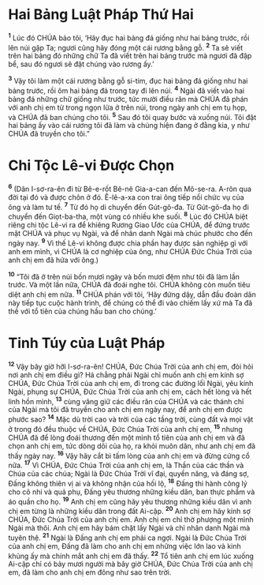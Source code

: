 

# Hai Bảng Luật Pháp Thứ Hai
<sup><b>1</b></sup> Lúc đó CHÚA bảo tôi, ‘Hãy đục hai bảng đá giống như hai bảng trước, rồi lên núi gặp Ta; ngươi cũng hãy đóng một cái rương bằng gỗ. <sup><b>2</b></sup> Ta sẽ viết trên hai bảng đó những chữ Ta đã viết trên hai bảng trước mà ngươi đã đập bể, sau đó ngươi sẽ đặt chúng vào rương ấy.’

<sup><b>3</b></sup> Vậy tôi làm một cái rương bằng gỗ si-tim, đục hai bảng đá giống như hai bảng trước, rồi ôm hai bảng đá trong tay đi lên núi. <sup><b>4</b></sup> Ngài đã viết vào hai bảng đá những chữ giống như trước, tức mười điều răn mà CHÚA đã phán với anh chị em từ trong ngọn lửa ở trên núi, trong ngày anh chị em tụ họp, và CHÚA đã ban chúng cho tôi. <sup><b>5</b></sup> Sau đó tôi quay bước và xuống núi. Tôi đặt hai bảng ấy vào cái rương tôi đã làm và chúng hiện đang ở đằng kia, y như CHÚA đã truyền cho tôi.”

# Chi Tộc Lê-vi Được Chọn
<sup><b>6</b></sup> (Dân I-sơ-ra-ên đi từ Bê-e-rốt Bê-nê Gia-a-can đến Mô-se-ra. A-rôn qua đời tại đó và được chôn ở đó. Ê-lê-a-xa con trai ông tiếp nối chức vụ của ông và làm tư tế. <sup><b>7</b></sup> Từ đó họ di chuyển đến Gút-gô-đa. Từ Gút-gô-đa họ đi chuyển đến Giọt-ba-tha, một vùng có nhiều khe suối. <sup><b>8</b></sup> Lúc đó CHÚA biệt riêng chi tộc Lê-vi ra để khiêng Rương Giao Ước của CHÚA, để đứng trước mặt CHÚA và phục vụ Ngài, và để nhân danh Ngài mà chúc phước cho đến ngày nay. <sup><b>9</b></sup> Vì thế Lê-vi không được chia phần hay được sản nghiệp gì với anh em mình, vì CHÚA là cơ nghiệp của ông, như CHÚA Đức Chúa Trời của anh chị em đã hứa với ông.)

<sup><b>10</b></sup> “Tôi đã ở trên núi bốn mươi ngày và bốn mươi đêm như tôi đã làm lần trước. Và một lần nữa, CHÚA đã đoái nghe tôi. CHÚA không còn muốn tiêu diệt anh chị em nữa. <sup><b>11</b></sup> CHÚA phán với tôi, ‘Hãy đứng dậy, dẫn đầu đoàn dân này tiếp tục cuộc hành trình, để chúng có thể đi vào chiếm lấy xứ mà Ta đã thề với tổ tiên của chúng hầu ban cho chúng.’

# Tinh Túy của Luật Pháp
<sup><b>12</b></sup> Vậy bây giờ hỡi I-sơ-ra-ên! CHÚA, Đức Chúa Trời của anh chị em, đòi hỏi nơi anh chị em điều gì? Há chẳng phải Ngài chỉ muốn anh chị em kính sợ CHÚA, Đức Chúa Trời của anh chị em, đi trong các đường lối Ngài, yêu kính Ngài, phụng sự CHÚA, Đức Chúa Trời của anh chị em, cách hết lòng và hết linh hồn mình, <sup><b>13</b></sup> cùng vâng giữ các điều răn của CHÚA và các thánh chỉ của Ngài mà tôi đã truyền cho anh chị em ngày nay, để anh chị em được phước sao? <sup><b>14</b></sup> Mặc dù trời cao và trời của các tầng trời, cùng đất và mọi vật ở trong đó đều thuộc về CHÚA, Đức Chúa Trời của anh chị em, <sup><b>15</b></sup> nhưng CHÚA đã để lòng đoái thương đến một mình tổ tiên của anh chị em và đã chọn anh chị em, tức dòng dõi của họ, ra khỏi muôn dân, như anh chị em đã thấy ngày nay. <sup><b>16</b></sup> Vậy hãy cắt bì tấm lòng của anh chị em và đừng cứng cổ nữa. <sup><b>17</b></sup> Vì CHÚA, Đức Chúa Trời của anh chị em, là Thần của các thần và Chúa của các chúa; Ngài là Đức Chúa Trời vĩ đại, quyền năng, và đáng sợ, Đấng không thiên vị ai và không nhận của hối lộ, <sup><b>18</b></sup> Đấng thi hành công lý cho cô nhi và quả phụ, Đấng yêu thương những kiều dân, ban thực phẩm và áo quần cho họ. <sup><b>19</b></sup> Anh chị em cũng hãy yêu thương những kiều dân vì anh chị em từng là những kiều dân trong đất Ai-cập. <sup><b>20</b></sup> Anh chị em hãy kính sợ CHÚA, Đức Chúa Trời của anh chị em. Anh chị em chỉ thờ phượng một mình Ngài mà thôi. Anh chị em hãy bám chặt lấy Ngài và chỉ nhân danh Ngài mà tuyên thệ. <sup><b>21</b></sup> Ngài là Đấng anh chị em phải ca ngợi. Ngài là Đức Chúa Trời của anh chị em, Đấng đã làm cho anh chị em những việc lớn lao và kinh khủng ấy mà chính mắt anh chị em đã thấy. <sup><b>22</b></sup> Tổ tiên anh chị em lúc xuống Ai-cập chỉ có bảy mươi người mà bây giờ CHÚA, Đức Chúa Trời của anh chị em, đã làm cho anh chị em đông như sao trên trời.

